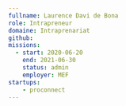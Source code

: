 ```yaml
---
fullname: Laurence Davi de Bona
role: Intrapreneur
domaine: Intraprenariat
github: 
missions:
  - start: 2020-06-20
    end: 2021-06-30 
    status: admin
    employer: MEF
startups:
    - proconnect
---
```


